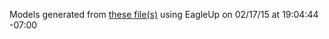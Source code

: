 Models generated from [these file(s)](https://raw.github.com/sparkfun/XBee_Explorer_Regulated/aab1575ed3bcba9a5bd9cb0c19d7bd47de4aeb4f/Hardware/XBee-Regulated.brd) using EagleUp on 02/17/15 at 19:04:44 -07:00
